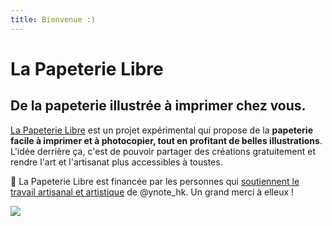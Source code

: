 ```yaml
---
title: Bienvenue :)
---
```

# La Papeterie Libre

##  De la papeterie illustrée à imprimer chez vous.

[La Papeterie Libre](https://la-papeterie-libre.fr/) est un projet expérimental qui propose de la **papeterie facile à imprimer et à photocopier, tout en profitant de belles illustrations**. L'idée derrière ça, c'est de pouvoir partager des créations gratuitement et rendre l'art et l'artisanat plus accessibles à toustes.

💜 La Papeterie Libre est financée par les personnes qui [soutiennent le travail artisanal et artistique](https://ynote.hk/fr/me-soutenir/) de @ynote_hk. Un grand merci à elleux !

![](https://ynote.hk/assets/images/site/les-eskja-a-l-automne.gif)